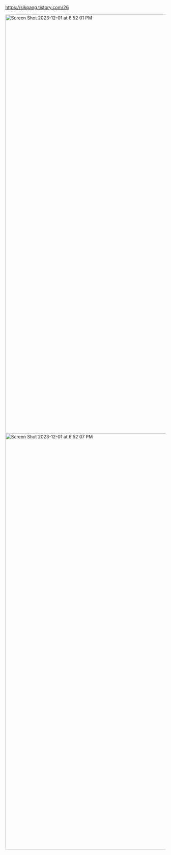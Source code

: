 https://sikpang.tistory.com/26

<img width="1316" alt="Screen Shot 2023-12-01 at 6 52 01 PM" src="https://github.com/SikPang/Algorithms/assets/87380790/54720276-9dc8-4388-af50-ebfe1f21c872">

<img width="1308" alt="Screen Shot 2023-12-01 at 6 52 07 PM" src="https://github.com/SikPang/Algorithms/assets/87380790/c327fd29-31ff-439b-a9e7-081d3ed3cb99">
